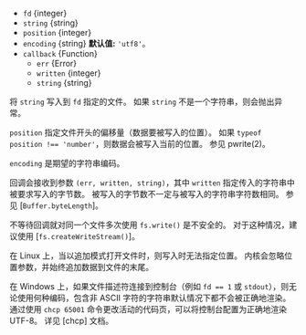 <!-- YAML
added: v0.11.5
changes:
  - version: v14.0.0
    pr-url: https://github.com/nodejs/node/pull/31030
    description: The `string` parameter won't coerce unsupported input to
                 strings anymore.
  - version: v10.0.0
    pr-url: https://github.com/nodejs/node/pull/12562
    description: 参数 `callback` 不再是可选的。 
      如果不传入，则在运行时会抛出 `TypeError`。
  - version: v7.2.0
    pr-url: https://github.com/nodejs/node/pull/7856
    description: The `position` parameter is optional now.
  - version: v7.0.0
    pr-url: https://github.com/nodejs/node/pull/7897
    description: 参数 `callback` 不再是可选的。 
      如果不传入，则会触发弃用警告（id 为 DEP0013）。
-->

* `fd` {integer}
* `string` {string}
* `position` {integer}
* `encoding` {string} **默认值:** `'utf8'`。
* `callback` {Function}
  * `err` {Error}
  * `written` {integer}
  * `string` {string}

将 `string` 写入到 `fd` 指定的文件。
如果 `string` 不是一个字符串，则会抛出异常。

`position` 指定文件开头的偏移量（数据要被写入的位置）。
如果 `typeof position !== 'number'`，则数据会被写入当前的位置。
参见 pwrite(2)。

`encoding` 是期望的字符串编码。

回调会接收到参数 `(err, written, string)`，其中 `written` 指定传入的字符串中被要求写入的字节数。
被写入的字节数不一定与被写入的字符串字符数相同。
参见 [`Buffer.byteLength`]。

不等待回调就对同一个文件多次使用 `fs.write()` 是不安全的。
对于这种情况，建议使用 [`fs.createWriteStream()`]。

在 Linux 上，当以追加模式打开文件时，则写入时无法指定位置。
内核会忽略位置参数，并始终追加数据到文件的末尾。

在 Windows 上，如果文件描述符连接到控制台（例如 `fd == 1` 或 `stdout`），则无论使用何种编码，包含非 ASCII 字符的字符串默认情况下都不会被正确地渲染。
通过使用 `chcp 65001` 命令更改活动的代码页，可以将控制台配置为正确地渲染 UTF-8。
详见 [chcp] 文档。

